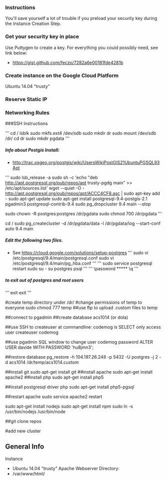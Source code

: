 ### Instructions

You'll save yourself a lot of trouble if you preload your security key during the Instance Creation Step.

### Get your security key in place
Use Puttygen to create a key.  For everything you could possibly need, see link below:
 - https://gist.github.com/feczo/7282a6e00181fde4281b

### Create instance on the Google Cloud Platform
Ubuntu 14.04 "trusty"

### Reserve Static IP

### Networking Rules


###SSH Instructions

'''
cd /
lsblk
sudo mkfs.ext4 /dev/sdb
sudo mkdir dr
sudo mount /dev/sdb /dr/
cd dr
sudo mkdir pgdata
'''

##### Info about Postgis Install:  
 - http://trac.osgeo.org/postgis/wiki/UsersWikiPostGIS21UbuntuPGSQL93Apt

'''
sudo lsb_release -a 
sudo sh -c 'echo "deb http://apt.postgresql.org/pub/repos/apt trusty-pgdg main" >> /etc/apt/sources.list'
wget --quiet -O - http://apt.postgresql.org/pub/repos/apt/ACCC4CF8.asc | sudo apt-key add -
sudo apt-get update
sudo apt-get install postgresql-9.4-postgis-2.1 pgadmin3 postgresql-contrib-9.4
sudo pg_dropcluster 9.4 main --stop

sudo chown -R postgres:postgres /dr/pgdata
sudo chmod 700 /dr/pgdata
'''

cd /
sudo pg_createcluster -d /dr/pgdata/data -l /dr/pgdata/log --start-conf auto 9.4 main


##### Edit the following two files.  
 - See https://cloud.google.com/solutions/setup-postgres
'''
sudo vi /etc/postgresql/9.4/main/postgresql.conf
sudo vi /etc/postgresql/9.4/main/pg_hba.conf
'''
'''
sudo service postgresql restart
sudo su -
su postgres
psql
'''
'''
\password *****
\q
'''

##### to exit out of postgres and root users
'''
exit
exit
'''

#create temp directory under /dr/
#change permissions of temp to everyone 
sudo chmod 777 temp
##use ftp to upload .custom files to temp

##connect to pgadmin
##create database acs1014 (or dola)

##use SSH to createuser at commandline:  codemog is SELECT only access user
createuser codemog

##use pgadmin SQL window to change user codemog password
ALTER USER davide WITH PASSWORD 'hu8jmn3';

##restore database
pg_restore -h 104.197.26.248 -p 5432 -U postgres -j 2 -d acs1014 /dr/temp/acs1014.custom


##install git
sudo apt-get install git
##install apache
sudo apt-get install apache2
##install php
sudo apt-get install php5

##install postgresql driver php
sudo apt-get install php5-pgsql

##restart apache
sudo service apache2 restart

sudo apt-get install nodejs
sudo apt-get install npm
sudo ln -s /usr/bin/nodejs /usr/bin/node

##git clone repos


#add new cluster



## General Info

Instance
 - Ubuntu 14.04 "trusty"
Apache Webserver Directory:
 - /var/www/html/
